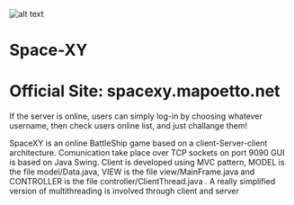 ![alt text](https://raw.githubusercontent.com/mapoetto/Space-XY/master/ICONA.ico "Logo")
# Space-XY
# Official Site: spacexy.mapoetto.net

If the server is online, users can simply log-in by choosing whatever username, then check users online list, and just challange them!

SpaceXY is an online BattleShip game based on a client-Server-client architecture.
Comunication take place over TCP sockets on port 9090
GUI is based on Java Swing.
Client is developed using MVC pattern, MODEL is the file model/Data.java, VIEW is the file view/MainFrame.java and CONTROLLER is the file controller/ClientThread.java .
A really simplified version of multithreading is involved through client and server

